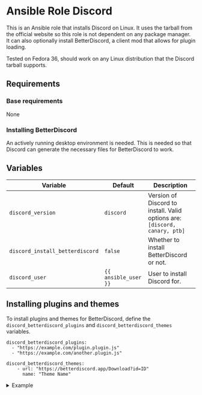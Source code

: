 # Ansible Role Discord
This is an Ansible role that installs Discord on Linux. It uses the tarball from the official website so this role is not dependent on any package manager.  
It can also optionally install BetterDiscord, a client mod that allows for plugin loading.

Tested on Fedora 36, should work on any Linux distribution that the Discord tarball supports.

## Requirements

### Base requirements
None  

### Installing BetterDiscord
An actively running desktop environment is needed. This is needed so that Discord can generate the necessary files for BetterDiscord to work.  

## Variables
| Variable | Default | Description |
|----------|---------|-------------|
| `discord_version` | `discord` | Version of Discord to install. Valid options are: `[discord, canary, ptb]` |
| `discord_install_betterdiscord` | `false` | Whether to install BetterDiscord or not. |
| `discord_user` | `{{ ansible_user }}` | User to install Discord for. |

## Installing plugins and themes
To install plugins and themes for BetterDiscord, define the `discord_betterdiscord_plugins` and `discord_betterdiscord_themes` variables.
```
discord_betterdiscord_plugins:
  - "https://example.com/plugin.plugin.js"
  - "https://example.com/another.plugin.js"

discord_betterdiscord_themes:
    - url: "https://betterdiscord.app/Download?id=ID"
      name: "Theme Name"
```

<details> <summary> Example </summary>

```
discord_betterdiscord_plugins:
  - "https://raw.githubusercontent.com/rauenzi/BetterDiscordAddons/master/Plugins/BetterRoleColors/BetterRoleColors.plugin.js"

discord_betterdiscord_themes:
  - url: https://betterdiscord.app/Download?id=124
    name: HorizontalServerList
```

</details>